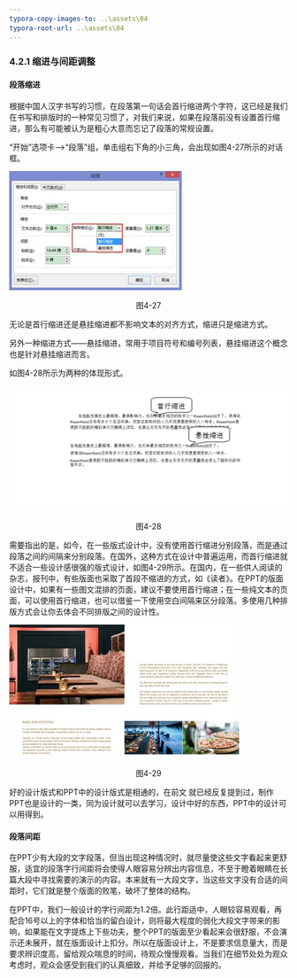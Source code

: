 ```yaml
---
typora-copy-images-to: ..\assets\04
typora-root-url: ..\assets\04
---
```


### 4.2.1  缩进与间距调整

#### **段落缩进**

根据中国人汉字书写的习惯，在段落第一句话会首行缩进两个字符，这已经是我们在书写和排版时的一种常见习惯了，对我们来说，如果在段落前没有设置首行缩进，那么有可能被认为是粗心大意而忘记了段落的常规设置。

“开始”选项卡——>“段落”组，单击组右下角的小三角，会出现如图4-27所示的对话框。

![img](/assets/04/image028.jpg)

<center>图4-27</center>

无论是首行缩进还是悬挂缩进都不影响文本的对齐方式，缩进只是缩进方式。

另外一种缩进方式——悬挂缩进，常用于项目符号和编号列表，悬挂缩进这个概念也是针对悬挂缩进而言。

如图4-28所示为两种的体现形式。

![1565876824917](/assets/04/1565876824917.png)

<center>图4-28</center>

需要指出的是，如今，在一些版式设计中，没有使用首行缩进分别段落，而是通过段落之间的间隔来分别段落。在国外，这种方式在设计中普遍运用，而首行缩进就不适合一些设计感很强的版式设计，如图4-29所示。在国内，在一些供人阅读的杂志，报刊中，有些版面也采取了首段不缩进的方式，如《读者》。在PPT的版面设计中，如果有一些图文混排的页面，建议不要使用首行缩进；在一些纯文本的页面，可以使用首行缩进，也可以借鉴一下使用空白间隔来区分段落。多使用几种排版方式会让你去体会不同排版之间的设计性。

![img](/assets/04/image032.jpg)

<center>图4-29</center>

好的设计版式和PPT中的设计版式是相通的，在前文 就已经反复提到过，制作PPT也是设计的一类，同为设计就可以去学习，设计中好的东西，PPT中的设计可以用得到。

#### **段落间距**

在PPT少有大段的文字段落，但当出现这种情况时，就尽量使这些文字看起来更舒服，适宜的段落字行间距将会使得人眼容易分辨出内容信息，不至于瞪着眼睛在长篇大段中寻找需要的演示的内容。本来就有一大段文字，当这些文字没有合适的间距时，它们就是整个版面的败笔，破坏了整体的结构。

在PPT中，我们一般设计的字行间距为1.2倍。此行距适中，人眼较容易观看，再配合16号以上的字体和恰当的留白设计，则将最大程度的弱化大段文字带来的影响，如果能在文字提炼上下些功夫，整个PPT的版面至少看起来会很舒服，不会演示还未展开，就在版面设计上扣分。所以在版面设计上，不是要求信息量大，而是要求辨识度高，留给观众喘息的时间，待观众慢慢观看。当我们在细节处处为观众考虑时，观众会感受到我们的认真细致，并给予足够的回报的。